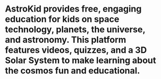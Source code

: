 # AstroKid provides free, engaging education for kids on space technology, planets, the universe, and astronomy. This platform features videos, quizzes, and a 3D Solar System to make learning about the cosmos fun and educational.
